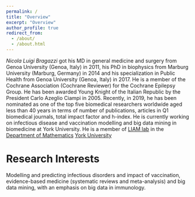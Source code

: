```yaml
---
permalink: /
title: "Overview"
excerpt: "Overview"
author_profile: true
redirect_from: 
  - /about/
  - /about.html
---
```


 *Nicola Luigi Bragazzi* got his MD in general medicine and surgery from Genoa University (Genoa, Italy) in 2011, his PhD in biophysics from Marburg University (Marburg, Germany) in 2014 and his specialization in Public Health from Genoa University (Genoa, Italy) in 2017. He is a member of the Cochrane Association (Cochrane Reviewer) for the Cochrane Epilepsy Group. He has been awarded Young Knight of the Italian Republic by the President Carlo Azeglio Ciampi in 2005. Recently, in 2019, he has been nominated as one of the top five biomedical researchers worldwide aged less than 40 years in terms of number of publications, articles in Q1 biomedical journals, total impact factor and h-index. He is currently working on infectious disease and vaccination modelling and big data mining in biomedicine at York University. He is a member of [LIAM lab](https://liam.lab.yorku.ca/) in the [Department of Mathematics](https://www.yorku.ca/science/mathstats/)  [York University](https://www.yorku.ca/)

Research Interests 
======
Modelling and predicting infectious disorders and impact of vaccination, evidence-based medicine (systematic reviews and meta-analysis) and big data mining, with an emphasis on big data in immunology.

